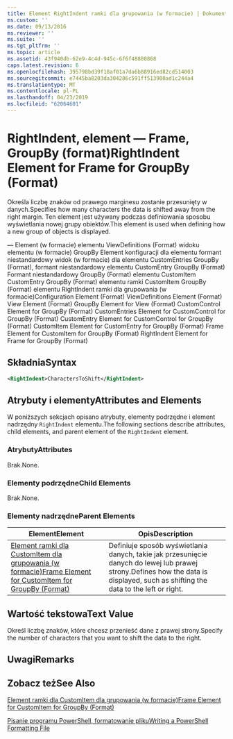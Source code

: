 ```yaml
---
title: Element RightIndent ramki dla grupowania (w formacie) | Dokumentacja firmy Microsoft
ms.custom: ''
ms.date: 09/13/2016
ms.reviewer: ''
ms.suite: ''
ms.tgt_pltfrm: ''
ms.topic: article
ms.assetid: 43f940db-62e9-4c4d-945c-6f6f48880868
caps.latest.revision: 6
ms.openlocfilehash: 395798bd39f18af01a7da6b88916ed82cd514003
ms.sourcegitcommit: e7445ba8203da304286c591ff513900ad1c244a4
ms.translationtype: MT
ms.contentlocale: pl-PL
ms.lasthandoff: 04/23/2019
ms.locfileid: "62064601"
---
```

# <a name="rightindent-element-for-frame-for-groupby-format"></a><span data-ttu-id="cf060-102">RightIndent, element — Frame, GroupBy (format)</span><span class="sxs-lookup"><span data-stu-id="cf060-102">RightIndent Element for Frame for GroupBy (Format)</span></span>

<span data-ttu-id="cf060-103">Określa liczbę znaków od prawego marginesu zostanie przesunięty w danych.</span><span class="sxs-lookup"><span data-stu-id="cf060-103">Specifies how many characters the data is shifted away from the right margin.</span></span> <span data-ttu-id="cf060-104">Ten element jest używany podczas definiowania sposobu wyświetlania nowej grupy obiektów.</span><span class="sxs-lookup"><span data-stu-id="cf060-104">This element is used when defining how a new group of objects is displayed.</span></span>

<span data-ttu-id="cf060-105">— Element (w formacie) elementu ViewDefinitions (Format) widoku elementu (w formacie) GroupBy Element konfiguracji dla elementu formant niestandardowy widok (w formacie) dla elementu CustomEntries GroupBy (Format), formant niestandardowy elementu CustomEntry GroupBy (Format) Formant niestandardowy GroupBy (Format) elementu CustomItem CustomEntry GroupBy (Format) elementu ramki CustomItem GroupBy (Format) elementu RightIndent ramki dla grupowania (w formacie)</span><span class="sxs-lookup"><span data-stu-id="cf060-105">Configuration Element (Format) ViewDefinitions Element (Format) View Element (Format) GroupBy Element for View (Format) CustomControl Element for GroupBy (Format) CustomEntries Element for CustomControl for GroupBy (Format) CustomEntry Element for CustomControl for GroupBy (Format) CustomItem Element for CustomEntry for GroupBy (Format) Frame Element for CustomItem for GroupBy (Format) RightIndent Element for Frame for GroupBy (Format)</span></span>

## <a name="syntax"></a><span data-ttu-id="cf060-106">Składnia</span><span class="sxs-lookup"><span data-stu-id="cf060-106">Syntax</span></span>

```xml
<RightIndent>CharactersToShift</RightIndent>
```

## <a name="attributes-and-elements"></a><span data-ttu-id="cf060-107">Atrybuty i elementy</span><span class="sxs-lookup"><span data-stu-id="cf060-107">Attributes and Elements</span></span>

<span data-ttu-id="cf060-108">W poniższych sekcjach opisano atrybuty, elementy podrzędne i element nadrzędny `RightIndent` elementu.</span><span class="sxs-lookup"><span data-stu-id="cf060-108">The following sections describe attributes, child elements, and parent element of the `RightIndent` element.</span></span>

### <a name="attributes"></a><span data-ttu-id="cf060-109">Atrybuty</span><span class="sxs-lookup"><span data-stu-id="cf060-109">Attributes</span></span>

<span data-ttu-id="cf060-110">Brak.</span><span class="sxs-lookup"><span data-stu-id="cf060-110">None.</span></span>

### <a name="child-elements"></a><span data-ttu-id="cf060-111">Elementy podrzędne</span><span class="sxs-lookup"><span data-stu-id="cf060-111">Child Elements</span></span>

<span data-ttu-id="cf060-112">Brak.</span><span class="sxs-lookup"><span data-stu-id="cf060-112">None.</span></span>

### <a name="parent-elements"></a><span data-ttu-id="cf060-113">Elementy nadrzędne</span><span class="sxs-lookup"><span data-stu-id="cf060-113">Parent Elements</span></span>

|<span data-ttu-id="cf060-114">Element</span><span class="sxs-lookup"><span data-stu-id="cf060-114">Element</span></span>|<span data-ttu-id="cf060-115">Opis</span><span class="sxs-lookup"><span data-stu-id="cf060-115">Description</span></span>|
|-------------|-----------------|
|[<span data-ttu-id="cf060-116">Element ramki dla CustomItem dla grupowania (w formacie)</span><span class="sxs-lookup"><span data-stu-id="cf060-116">Frame Element for CustomItem for GroupBy (Format)</span></span>](./frame-element-for-customitem-for-groupby-format.md)|<span data-ttu-id="cf060-117">Definiuje sposób wyświetlania danych, takie jak przesunięcie danych do lewej lub prawej strony.</span><span class="sxs-lookup"><span data-stu-id="cf060-117">Defines how the data is displayed, such as shifting the data to the left or right.</span></span>|

## <a name="text-value"></a><span data-ttu-id="cf060-118">Wartość tekstowa</span><span class="sxs-lookup"><span data-stu-id="cf060-118">Text Value</span></span>

<span data-ttu-id="cf060-119">Określ liczbę znaków, które chcesz przenieść dane z prawej strony.</span><span class="sxs-lookup"><span data-stu-id="cf060-119">Specify the number of characters that you want to shift the data to the right.</span></span>

## <a name="remarks"></a><span data-ttu-id="cf060-120">Uwagi</span><span class="sxs-lookup"><span data-stu-id="cf060-120">Remarks</span></span>

## <a name="see-also"></a><span data-ttu-id="cf060-121">Zobacz też</span><span class="sxs-lookup"><span data-stu-id="cf060-121">See Also</span></span>

[<span data-ttu-id="cf060-122">Element ramki dla CustomItem dla grupowania (w formacie)</span><span class="sxs-lookup"><span data-stu-id="cf060-122">Frame Element for CustomItem for GroupBy (Format)</span></span>](./frame-element-for-customitem-for-groupby-format.md)

[<span data-ttu-id="cf060-123">Pisanie programu PowerShell, formatowanie pliku</span><span class="sxs-lookup"><span data-stu-id="cf060-123">Writing a PowerShell Formatting File</span></span>](./writing-a-powershell-formatting-file.md)

